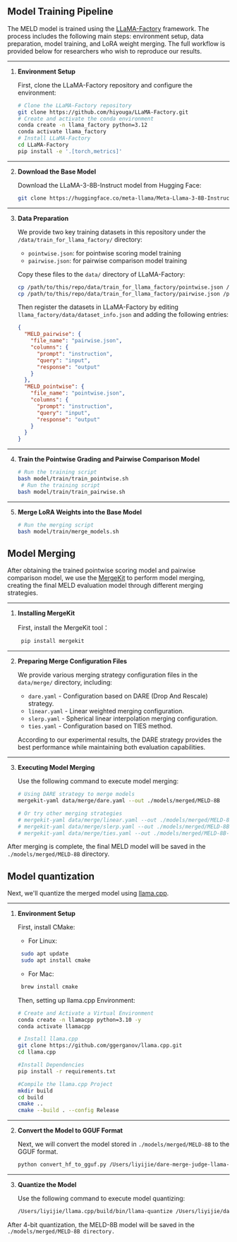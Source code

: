 ## Model Training Pipeline

The MELD model is trained using the [LLaMA-Factory](https://github.com/hiyouga/LLaMA-Factory) framework. The process includes the following main steps: environment setup, data preparation, model training, and LoRA weight merging. The full workflow is provided below for researchers who wish to reproduce our results.

---

1. **Environment Setup**
    
    First, clone the LLaMA-Factory repository and configure the environment:
    
    ```bash
    # Clone the LLaMA-Factory repository
    git clone https://github.com/hiyouga/LLaMA-Factory.git
    # Create and activate the conda environment
    conda create -n llama_factory python=3.12
    conda activate llama_factory
    # Install LLaMA-Factory
    cd LLaMA-Factory
    pip install -e '.[torch,metrics]'
    ```

---

2. **Download the Base Model**
    
    Download the LLaMA-3-8B-Instruct model from Hugging Face:
    
    ```bash
    git clone https://huggingface.co/meta-llama/Meta-Llama-3-8B-Instruct
    ```

---

3. **Data Preparation**
    
    We provide two key training datasets in this repository under the `/data/train_for_llama_factory/` directory:
    
    * `pointwise.json`: for pointwise scoring model training
    * `pairwise.json`: for pairwise comparison model training
    
    Copy these files to the `data/` directory of LLaMA-Factory:
    
    ```bash
    cp /path/to/this/repo/data/train_for_llama_factory/pointwise.json /path/to/LLaMA-Factory/data/
    cp /path/to/this/repo/data/train_for_llama_factory/pairwise.json /path/to/LLaMA-Factory/data/
    ```
    
    Then register the datasets in LLaMA-Factory by editing `llama_factory/data/dataset_info.json` and adding the following entries:
    
    ```json
    {
      "MELD_pairwise": {
        "file_name": "pairwise.json",
        "columns": {
          "prompt": "instruction",
          "query": "input",
          "response": "output"
        }
      },
      "MELD_pointwise": {
        "file_name": "pointwise.json",
        "columns": {
          "prompt": "instruction",
          "query": "input",
          "response": "output"
        }
      }
    }
    ```

---

4. **Train the Pointwise Grading and Pairwise Comparison Model**
    
    ```bash
    # Run the training script
    bash model/train/train_pointwise.sh
     # Run the training script
    bash model/train/train_pairwise.sh
    ```

---

5. **Merge LoRA Weights into the Base Model**
    
    ```bash
    # Run the merging script
    bash model/train/merge_models.sh
    ```

## Model Merging

After obtaining the trained pointwise scoring model and pairwise comparison model, we use the [MergeKit](https://github.com/arcee-ai/mergekit) to perform model merging, creating the final MELD evaluation model through different merging strategies.

---

1. **Installing MergeKit**

    First, install the MergeKit tool：

   ```bash
    pip install mergekit
   ```

---

2. **Preparing Merge Configuration Files**

    We provide various merging strategy configuration files in the `data/merge/` directory, including:

    * `dare.yaml` - Configuration based on DARE (Drop And Rescale) strategy.
    * `linear.yaml` - Linear weighted merging configuration.
    * `slerp.yaml` - Spherical linear interpolation merging configuration.
    * `ties.yaml` - Configuration based on TIES method.

    According to our experimental results, the DARE strategy provides the best performance while maintaining both evaluation capabilities.

---

3. **Executing Model Merging**

    Use the following command to execute model merging:

    ```bash
    # Using DARE strategy to merge models
    mergekit-yaml data/merge/dare.yaml --out ./models/merged/MELD-8B

    # Or try other merging strategies
    # mergekit-yaml data/merge/linear.yaml --out ./models/merged/MELD-8B-linear
    # mergekit-yaml data/merge/slerp.yaml --out ./models/merged/MELD-8B-slerp
    # mergekit-yaml data/merge/ties.yaml --out ./models/merged/MELD-8B-ties
    ```

After merging is complete, the final MELD model will be saved in the `./models/merged/MELD-8B` directory.

## Model quantization

Next, we'll quantize the merged model using [llama.cpp](https://github.com/ggml-org/llama.cpp).

---

1. **Environment Setup**
   
   First, install CMake:
   * For Linux:
    ```bash
     sudo apt update
     sudo apt install cmake
    ```
   * For Mac:
    ```bash
     brew install cmake
    ```
   Then, setting up llama.cpp Environment:
   ```bash
   # Create and Activate a Virtual Environment
   conda create -n llamacpp python=3.10 -y
   conda activate llamacpp
   ```
   ```bash
   # Install llama.cpp
   git clone https://github.com/ggerganov/llama.cpp.git
   cd llama.cpp
   ```
   ```bash
   #Install Dependencies
   pip install -r requirements.txt
   ```
   ```bash
   #Compile the llama.cpp Project
   mkdir build
   cd build
   cmake ..
   cmake --build . --config Release
   ```
---

2. **Convert the Model to GGUF Format**

   Next, we will convert the model stored in `./models/merged/MELD-8B` to the GGUF format.
   ```bash
   python convert_hf_to_gguf.py /Users/liyijie/dare-merge-judge-llama-3-8b-instruct --outfile /Users/liyijie/dare-merge-judge-llama-3-8b-instruct-gguf
   ```
---

3. **Quantize the Model**

   Use the following command to execute model quantizing:

   ```bash
   /Users/liyijie/llama.cpp/build/bin/llama-quantize /Users/liyijie/dare-merge-judge-llama-3-    8b-instruct-gguf /Users/liyijie/Q4_K-dare-merge-judge-llama-3-8b-instruct-gguf Q4_K
   ```

After 4-bit quantization, the MELD-8B model will be saved in the `./models/merged/MELD-8B directory.`


